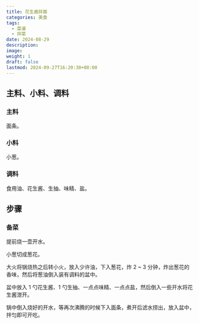 ```yaml
---
title: 花生酱拌面
categories: 美食
tags:
  - 菜谱
  - 拌菜
date: 2024-08-29
description: 
image: 
weight: 1
draft: false
lastmod: 2024-09-27T16:20:30+08:00
---
```

## 主料、小料、调料

### 主料

面条。

### 小料

小葱。

### 调料

食用油、花生酱、生抽、味精、盐。

## 步骤

### 备菜

提前烧一壶开水。

小葱切成葱花。

大火将锅烧热之后转小火，放入少许油，下入葱花，炸 2 ~ 3 分钟，炸出葱花的香味，然后将葱油倒入装有调料的盆中。

盆中放入 1 勺花生酱、1 勺生抽、一点点味精、一点点盐，然后倒入一些开水将花生酱泄开。

锅中倒入烧好的开水，等再次沸腾的时候下入面条，煮开后滤水捞出，放入盆中，拌匀即可开吃。



